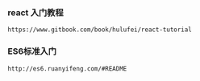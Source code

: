 
### react 入门教程

    https://www.gitbook.com/book/hulufei/react-tutorial

### ES6标准入门

    http://es6.ruanyifeng.com/#README
    
    